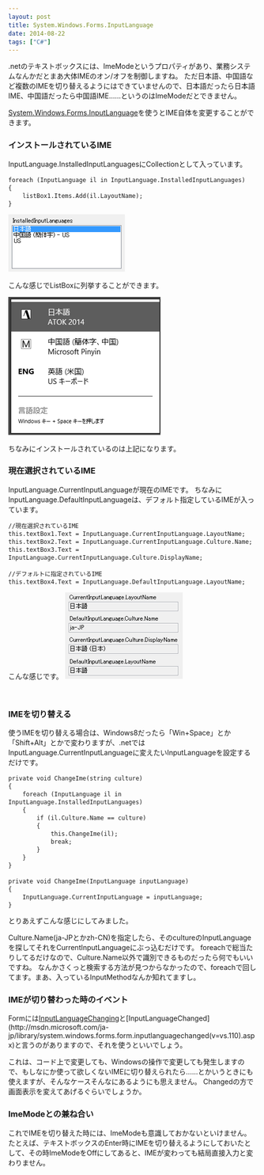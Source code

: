 ```yaml
---
layout: post
title: System.Windows.Forms.InputLanguage
date: 2014-08-22
tags: ["C#"]
---
```


.netのテキストボックスには、ImeModeというプロパティがあり、業務システムなんかだとまあ大体IMEのオン/オフを制御しますね。
ただ日本語、中国語など複数のIMEを切り替えるようにはできていませんので、日本語だったら日本語IME、中国語だったら中国語IME......というのはImeModeだとできません。

[System.Windows.Forms.InputLanguage](http://msdn.microsoft.com/ja-jp/library/system.windows.forms.inputlanguage(v=vs.110).aspx)を使うとIME自体を変更することができます。

### インストールされているIME

InputLanguage.InstalledInputLanguagesにCollectionとして入っています。

    foreach (InputLanguage il in InputLanguage.InstalledInputLanguages)
    {
        listBox1.Items.Add(il.LayoutName);
    }

![000128](000128.png)

こんな感じでListBoxに列挙することができます。

![000131](000131.png)

ちなみにインストールされているのは上記になります。

### 現在選択されているIME

InputLanguage.CurrentInputLanguageが現在のIMEです。
ちなみにInputLanguage.DefaultInputLanguageは、デフォルト指定しているIMEが入っています。

    //現在選択されているIME
    this.textBox1.Text = InputLanguage.CurrentInputLanguage.LayoutName;
    this.textBox2.Text = InputLanguage.CurrentInputLanguage.Culture.Name;
    this.textBox3.Text = InputLanguage.CurrentInputLanguage.Culture.DisplayName;

    //デフォルトに指定されているIME
    this.textBox4.Text = InputLanguage.DefaultInputLanguage.LayoutName;

こんな感じです。
![000132](000132.png)

&nbsp;

### IMEを切り替える

使うIMEを切り替える場合は、Windows8だったら「Win+Space」とか「Shift+Alt」とかで変わりますが、.netではInputLanguage.CurrentInputLanguageに変えたいInputLanguageを設定するだけです。

    private void ChangeIme(string culture)
    {
        foreach (InputLanguage il in InputLanguage.InstalledInputLanguages)
        {
            if (il.Culture.Name == culture)
            {
                this.ChangeIme(il);
                break;
            }
        }
    }

    private void ChangeIme(InputLanguage inputLanguage)
    {
        InputLanguage.CurrentInputLanguage = inputLanguage;
    }

とりあえずこんな感じにしてみました。

Culture.Name(ja-JPとかzh-CN)を指定したら、そのcultureのInputLanguageを探してそれをCurrentInputLanguageにぶっ込むだけです。
foreachで総当たりしてるだけなので、Culture.Name以外で識別できるものだったら何でもいいですね。
なんかさくっと検索する方法が見つからなかったので、foreachで回してます。まあ、入っているInputMethodなんか知れてますし。

### IMEが切り替わった時のイベント

Formには[InputLanguageChanging](http://msdn.microsoft.com/ja-jp/library/system.windows.forms.form.inputlanguagechanging(v=vs.110).aspx)と[InputLanguageChanged](http://msdn.microsoft.com/ja-jp/library/system.windows.forms.form.inputlanguagechanged(v=vs.110).aspx)と言うのがありますので、それを使うといいでしょう。

これは、コード上で変更しても、Windowsの操作で変更しても発生しますので、もしなにか使って欲しくないIMEに切り替えられたら......とかいうときにも使えますが、そんなケースそんなにあるようにも思えません。
Changedの方で画面表示を変えてあげるぐらいでしょうか。

### ImeModeとの兼ね合い

これでIMEを切り替えた時には、ImeModeも意識しておかないといけません。
たとえば、テキストボックスのEnter時にIMEを切り替えるようにしておいたとして、その時ImeModeをOffにしてあると、IMEが変わっても結局直接入力と変わりません。